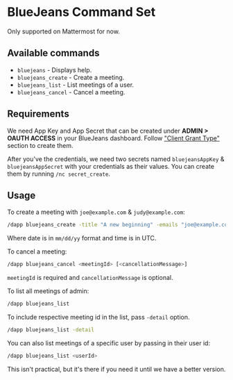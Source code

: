 # BlueJeans Command Set

Only supported on Mattermost for now.

## Available commands

- `bluejeans` - Displays help.
- `bluejeans_create` - Create a meeting.
- `bluejeans_list` - List meetings of a user.
- `bluejeans_cancel` - Cancel a meeting.

## Requirements

We need App Key and App Secret that can be created under **ADMIN > OAUTH ACCESS** in your BlueJeans dashboard. Follow ["Client Grant Type"](https://support.bluejeans.com/s/article/Authentication-Methods-for-BlueJeans-Meetings-API-Endpoints) section to create them.

After you've the credentials, we need two secrets named `bluejeansAppKey` & `bluejeansAppSecret` with your credentials as their values. You can create them by running `/nc secret_create`.

## Usage

To create a meeting with `joe@example.com` & `judy@example.com`:
```sh
/dapp bluejeans_create -title "A new beginning" -emails "joe@example.com,judy@example.com" -start "03/01/20 18:00" -end "03/01/20 18:30'
```
Where date is in `mm/dd/yy` format and time is in UTC.

To cancel a meeting:
```sh
/dapp bluejeans_cancel <meetingId> [<cancellationMessage>]
```
`meetingId` is required and `cancellationMessage` is optional.

To list all meetings of admin:
```sh
/dapp bluejeans_list
```

To include respective meeting id in the list, pass `-detail` option.
```sh
/dapp bluejeans_list -detail
```

You can also list meetings of a specific user by passing in their user id:
```sh
/dapp bluejeans_list <userId>
```
This isn't practical, but it's there if you need it until we have a better version.
